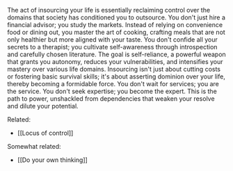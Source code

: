 The act of insourcing your life is essentially reclaiming control over the domains that society has conditioned you to outsource. You don't just hire a financial advisor; you study the markets. Instead of relying on convenience food or dining out, you master the art of cooking, crafting meals that are not only healthier but more aligned with your taste. You don't confide all your secrets to a therapist; you cultivate self-awareness through introspection and carefully chosen literature. The goal is self-reliance, a powerful weapon that grants you autonomy, reduces your vulnerabilities, and intensifies your mastery over various life domains. Insourcing isn't just about cutting costs or fostering basic survival skills; it's about asserting dominion over your life, thereby becoming a formidable force. You don't wait for services; you are the service. You don't seek expertise; you become the expert. This is the path to power, unshackled from dependencies that weaken your resolve and dilute your potential.

Related: 

- [[Locus of control]]

Somewhat related: 

- [[Do your own thinking]]